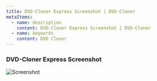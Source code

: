 ```yaml
---
title: DVD-Cloner Express Screenshot | DVD-Cloner
metaItems:
  - name: description
    content: DVD-Cloner Express Screenshot | DVD-Cloner
  - name: keywords
    content: DVD Cloner
---
```


### DVD-Cloner Express Screenshot

![Screenshot]({imageUrl}dc-2021_screenshot_4.png)